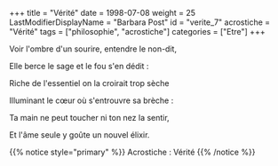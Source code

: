 +++
title = "Vérité"
date = 1998-07-08
weight = 25
LastModifierDisplayName = "Barbara Post"
id = "verite_7"
acrostiche = "Vérité"
tags = ["philosophie", "acrostiche"]
categories = ["Etre"]
+++

Voir l'ombre d'un sourire, entendre le non-dit,

Elle berce le sage et le fou s'en dédit :

Riche de l'essentiel on la croirait trop sèche

Illuminant le cœur où s'entrouvre sa brèche :

Ta main ne peut toucher ni ton nez la sentir,

Et l'âme seule y goûte un nouvel élixir.

{{% notice style="primary" %}}
Acrostiche : Vérité
{{% /notice %}}
